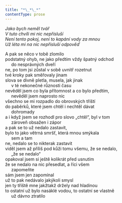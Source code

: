 ```yaml
---
title: "*\_*\_*"
contentType: prose
---
```


<section>

_Jako bych neměl tvář  
V tuto chvíli mi nic nepřísluší  
Není tento pokoj, není to kapání vody za mnou  
Už léta mi na nic nepřísluší odpověď_

A pak se něco v tobě zlomilo  
podstatný ohyb, ne jako předtím vždy špatný odchod  
     do nesprávných dveří  
ne, po tom jsi zůstal v sobě uvnitř rozetnut  
tvé kroky pak směřovaly jinam  
slova se divně pletla, musela, jak jinak  
     v té nekonečné různosti času  
nevěděl jsem co byla přítomnost a co bylo předtím,  
     nevěděl jsem naprosto nic  
všechno se mi rozpadlo do obrovských tříští  
do paběrků, které jsem chtěl i nechtěl dávat  
     dohromady  
a i když jsem se rozhodl pro slovo „chtěl“, byl v tom  
     zároveň obsažen i zápor  
a pak se to už nedalo zastavit,  
bylo to jako větrná smršť, která mnou smýkala  
     sem a tam  
ne, nedalo se to nikterak zastavit  
viděl jsem až příliš pod kůži tomu všemu, že se nedalo,  
     „že se nedalo“  
opakoval jsem si ještě kolikrát před usnutím  
že se nedalo na nic přesedlat, a říci všem  
     zapomeňte  
sám jsem jen zapomínal  
už to pak nedávalo jakýkoli smysl  
jen ty tříště mne jakžtakž držely nad hladinou  
to ostatní už bylo nasáklé vodou, to ostatní se vlastně  
     už dávno ztratilo

</section>
